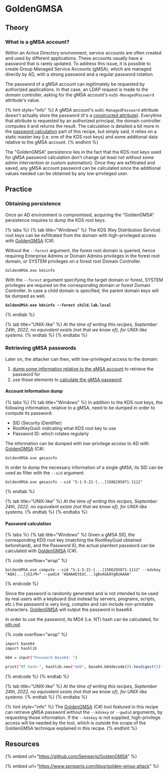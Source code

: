 # GoldenGMSA

## Theory

### What is a gMSA account?

Within an Active Directory environment, service accounts are often created and used by different applications. These accounts usually have a password that is rarely updated. To address this issue, it is possible to create Group Managed Service Accounts (gMSA), which are managed directly by AD, with a strong password and a regular password rotation.

The password of a gMSA account can legitimately be requested by authorized applications. In that case, an LDAP request is made to the domain controller, asking for the gMSA account's `msDS-ManagedPassword` attribute's value.

{% hint style="info" %}
A gMSA account's `msDS-ManagedPassword` attribute doesn't actually store the password (it's a [constructed attribute](https://learn.microsoft.com/en-us/openspecs/windows\_protocols/ms-adts/a3aff238-5f0e-4eec-8598-0a59c30ecd56)). Everytime that attribute is requested by an authorized principal, the domain controller computes it and returns the result. The calculation is detailed a bit more in the [password calculation](goldengmsa.md#part-3-password-calculation) part of this recipe, but simply said, it relies on a static master key (i.e. one of the KDS root keys) and some additional data relative to the gMSA account.
{% endhint %}

The "GoldenGMSA" persistence lies in the fact that the KDS root keys used for gMSA password calculation don't change (at least not without some admin intervention or custom automation). Once they are exfiltrated and saved, any gMSA account password can be calculated since the additional values needed can be obtained by any low-privileged user.

## Practice

### Obtaining persistence

Once an AD environment is compromised, acquiring the "GoldenGMSA" persistence requires to dump the KDS root keys.

{% tabs %}
{% tab title="Windows" %}
The KDS (Key Distribution Service) root keys can be exfiltrated from the domain with high-privileged access with [GoldenGMSA](https://github.com/Semperis/GoldenGMSA) (C#).

Without the `--forest` argument, the forest root domain is queried, hence requiring Enterprise Admins or Domain Admins privileges in the forest root domain, or SYSTEM privileges on a forest root Domain Controller.

```batch
GoldenGMSA.exe kdsinfo
```

With the `--forest` argument specifying the target domain or forest, SYSTEM privileges are required on the corresponding domain or forest Domain Controller. In case a child domain is specified, the parent domain keys will be dumped as well.

<pre class="language-batch"><code class="lang-batch"><strong>GoldenGMSA.exe kdsinfo --forest child.lab.local</strong></code></pre>
{% endtab %}

{% tab title="UNIX-like" %}
_At the time of writing this recipes, September 24th, 2022, no equivalent exists (not that we know of), for UNIX-like systems._
{% endtab %}
{% endtabs %}

### Retrieving gMSA passwords

Later on, the attacker can then, with low-privileged access to the domain:&#x20;

1. [dump some information relative to the gMSA account](goldengmsa.md#2.-account-information-dump) to retrieve the password for
2. use those elements to [calculate the gMSA password](goldengmsa.md#3.-password-calculation)

#### Account information dump

{% tabs %}
{% tab title="Windows" %}
In addition to the KDS root keys, the following information, relative to a gMSA, need to be dumped in order to compute its password:

* SID (Security IDentifier)
* RootKeyGuid: indicating what KDS root key to use
* Password ID: which rotates regularly

The information can be dumped with low-privilege access to AD with [GoldenGMSA](https://github.com/Semperis/GoldenGMSA) (C#).

```batch
GoldenGMSA.exe gmsainfo
```

In order to dump the necessary information of a single gMSA, its SID can be used as filter with the `--sid` argument.

```batch
GoldenGMSA.exe gmsainfo --sid "S-1-5-21-[...]1586295871-1112"
```
{% endtab %}

{% tab title="UNIX-like" %}
_At the time of writing this recipes, September 24th, 2022, no equivalent exists (not that we know of), for UNIX-like systems._
{% endtab %}
{% endtabs %}

#### Password calculation

{% tabs %}
{% tab title="Windows" %}
Given a gMSA SID, the corresponding KDS root key (matching the RootKeyGuid obtained beforehand), and the Password ID, the actual plaintext password can be calculated with [GoldenGMSA](https://github.com/Semperis/GoldenGMSA) (C#).

{% code overflow="wrap" %}
```batch
GoldenGMSA.exe compute --sid "S-1-5-21-[...]1586295871-1112" --kdskey "AQA[...]jG2/M=" --pwdid "AQAAAEtEU[...]gBsAGEAYgBzAAAA"
```
{% endcode %}

Since the password is randomly generated and is not intended to be used by real users with a keyboard (but instead by servers, programs, scripts, etc.) the password is very long, complex and can include non-printable characters. [GoldenGMSA](https://github.com/Semperis/GoldenGMSA) will output the password in base64.

In order to use the password, its MD4 (i.e. NT) hash can be calculated, for [pth.md](../movement/ntlm/pth.md "mention").

{% code overflow="wrap" %}
```bash
import base64
import hashlib

b64 = input("Password Base64: ")

print("NT hash:", hashlib.new("md4", base64.b64decode()).hexdigest())'
```
{% endcode %}
{% endtab %}

{% tab title="UNIX-like" %}
_At the time of writing this recipes, September 24th, 2022, no equivalent exists (not that we know of), for UNIX-like systems._
{% endtab %}
{% endtabs %}

{% hint style="info" %}
The [GoldenGMSA](https://github.com/Semperis/GoldenGMSA) (C#) tool featured in this recipe can retrieve gMSA password without the `--kdskey` or `--pwdid` arguments, by requesting those information. If the `--kdskey` is not supplied, high-privilege access will be needed by the tool, which is outside the scope of the GoldenGMSA technique explained in this recipe.
{% endhint %}

## Resources

{% embed url="https://github.com/Semperis/GoldenGMSA" %}

{% embed url="https://www.semperis.com/blog/golden-gmsa-attack" %}
